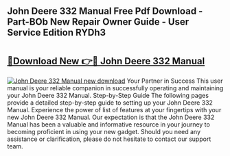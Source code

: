 ## John Deere 332 Manual Free Pdf Download - Part-BOb New Repair Owner Guide - User Service Edition RYDh3

# <h2><a href="http://bc73744.oget.top/?id=John+Deere+332+Manual">🔗Download New 👉🔴 John Deere 332 Manual</a></h2>

[![John Deere 332 Manual new download](https://i.imgur.com/5g1atiW.png)](http://bc73744.oget.top/?id=John+Deere+332+Manual)
Your Partner in Success This user manual is your reliable companion in successfully operating and maintaining your John Deere 332 Manual. Step-by-Step Guide The following pages provide a detailed step-by-step guide to setting up your John Deere 332 Manual. Experience the power of list of features at your fingertips with your new John Deere 332 Manual. Our expectation is that the John Deere 332 Manual has been a valuable and informative resource in your journey to becoming proficient in using your new gadget. Should you need any assistance or clarification, please do not hesitate to contact our support team.
